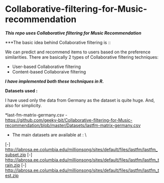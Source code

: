 # Collaborative-filtering-for-Music-recommendation

***This repo uses Collaborative filtering for Music Recommendation***

***The basic idea behind Collaborative filtering is :: 

We can predict and recommend items to users based on the preference similarities. There are basically 2 types of Collaborative filtering techniques:

* User-based Collaborative filtering
* Content-based Collaboraive filtering

***I have implemented both these techniques in R.***

**Datasets used :**

I have used only the data from Germany as the dataset is quite huge. And, also for simplicity.

*last-fm-matrix-germany.csv - \
https://github.com/geeky-bit/Collaborative-filtering-for-Music-recommendation/blob/master/Datasets/lastfm-matrix-germany.csv

* The main datasets are available at : \

[-] http://labrosa.ee.columbia.edu/millionsong/sites/default/files/lastfm/lastfm_subset.zip
[-] http://labrosa.ee.columbia.edu/millionsong/sites/default/files/lastfm/lastfm_train.zip
[-] http://labrosa.ee.columbia.edu/millionsong/sites/default/files/lastfm/lastfm_test.zip
